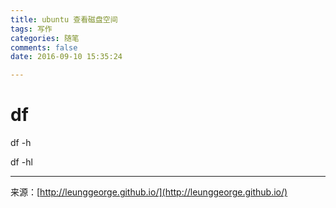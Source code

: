 ```yaml
---
title: ubuntu 查看磁盘空间
tags: 写作
categories: 随笔
comments: false
date: 2016-09-10 15:35:24  

---
```


# df

df -h

df -hl








---
<link rel="stylesheet" href="http://yandex.st/highlightjs/6.1/styles/default.min.css">
<script src="http://yandex.st/highlightjs/6.1/highlight.min.js"></script>
<script>
hljs.tabReplace = ' ';
hljs.initHighlightingOnLoad();
</script>


来源：[http://leunggeorge.github.io/](http://leunggeorge.github.io/)  